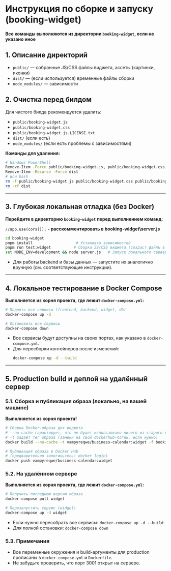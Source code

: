 # Инструкция по сборке и запуску (booking-widget)

**Все команды выполняются из директории `booking-widget`, если не указано иное**

## 1. Описание директорий
- `public/` — собранные JS/CSS файлы виджета, ассеты (картинки, иконки)
- `dist/` — (если используется) временные файлы сборки
- `node_modules/` — зависимости

## 2. Очистка перед билдом
Для чистого билда рекомендуется удалить:
- `public/booking-widget.js`
- `public/booking-widget.css`
- `public/booking-widget.js.LICENSE.txt`
- `dist/` (если есть)
- `node_modules/` (если есть проблемы с зависимостями)

**Команды для удаления:**
```sh
# Windows PowerShell
Remove-Item -Force public/booking-widget.js, public/booking-widget.css, public/booking-widget.js.LICENSE.txt
Remove-Item -Recurse -Force dist
# или bash
rm -f public/booking-widget.js public/booking-widget.css public/booking-widget.js.LICENSE.txt
rm -rf dist
```

---

## 3. Глубокая локальная отладка (без Docker)
**Перейдите в директорию `booking-widget` перед выполнением команд:**

``` //app.use(cors()); ``` **- расскомментировать в booking-widget\server.js**

```sh
cd booking-widget
pnpm install                   # Установка зависимостей
pnpm run test:widget          # Сборка JS/CSS виджета (создаст файлы в public/)
set NODE_ENV=development && node server.js   # Запуск локального сервера (порт 3001)
```
- Для работы backend и базы данных — запустите их аналогично вручную (см. соответствующие инструкции).

---

## 4. Локальное тестирование в Docker Compose
**Выполняется из корня проекта, где лежит `docker-compose.yml`:**
```sh
# Поднять все сервисы (frontend, backend, widget, db)
docker-compose up -d

# Остановить все сервисы
docker-compose down
```
- Все сервисы будут доступны на своих портах, как указано в `docker-compose.yml`.
- Для пересборки контейнеров после изменений:
  ```sh
  docker-compose up -d --build
  ```

---

## 5. Production build и деплой на удалённый сервер

### 5.1. Сборка и публикация образа (локально, на вашей машине)
**Выполняется из корня проекта!**
```sh
# Сборка Docker-образа для виджета
# --no-cache гарантирует, что не будет использовано ничего из старого кэша
# -t задаёт тег образа (замени на свой dockerhub-логин, если нужно)
docker build --no-cache -t vampyreqwe/business-calendar:widget -f booking-widget/Dockerfile ./booking-widget

# Публикация образа в Docker Hub
# (предварительно залогиньтесь: docker login)
docker push vampyreqwe/business-calendar:widget
```

### 5.2. На удалённом сервере
**Выполняется из корня проекта, где лежит `docker-compose.yml`:**
```sh
# Получить последнюю версию образа
docker-compose pull widget

# Перезапустить сервис (widget)
docker-compose up -d widget
```
- Если нужно пересобрать все сервисы: `docker-compose up -d --build`
- Для полной остановки: `docker-compose down`

### 5.3. Примечания
- Все переменные окружения и build-аргументы для production прописаны в `docker-compose.yml` и `Dockerfile`.
- Не забудьте проверить, что порт 3001 открыт на сервере. 